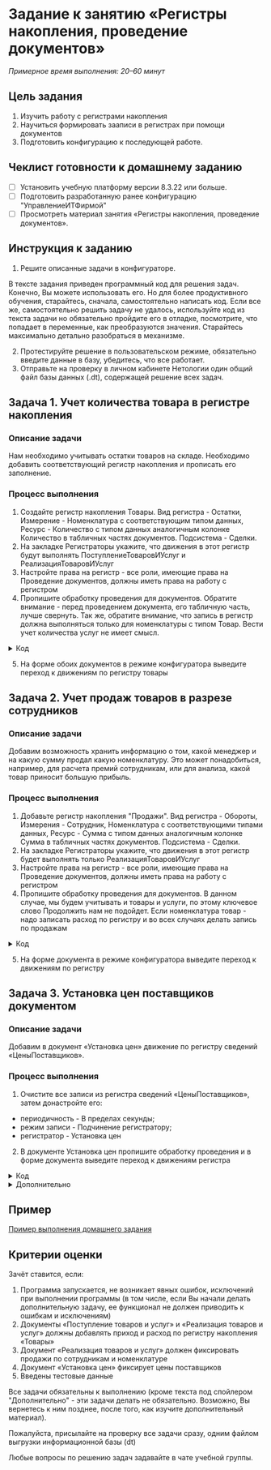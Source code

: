 # Задание к занятию «Регистры накопления, проведение документов»

*Примерное время выполнения: 20–60 минут*

## Цель задания

1. Изучить работу с регистрами накопления
2. Научиться формировать зааписи в регистрах при помощи документов
3. Подготовить конфигурацию к последующей работе.

## Чеклист готовности к домашнему заданию

- [ ] Установить учебную платформу версии 8.3.22 или больше.
- [ ] Подготовить разработанную ранее конфигурацию "УправлениеИТФирмой"
- [ ] Просмотреть материал занятия «Регистры накопления, проведение документов».

## Инструкция к заданию

1. Решите описанные задачи в конфигураторе.

В тексте задания приведен программный код для решения задач. Конечно, Вы можете использовать его. Но для более продуктивного обучения, старайтесь, сначала, самостоятельно написать код. Если все же, самостоятельно решить задачу не удалось, используйте код из текста задачи но обязательно пройдите его в отладке, посмотрите, что попадает в переменные, как преобразуются значения. Старайтесь максимально детально разобраться в механизме.

2. Протестируйте решение в пользовательском режиме, обязательно введите данные в базу, убедитесь, что все работает.
3. Отправьте на проверку в личном кабинете Нетологии один общий файл базы данных (.dt), содержащей решение всех задач.

## Задача 1. Учет количества товара в регистре накопления

### Описание задачи

Нам необходимо учитывать остатки товаров на складе. Необходимо добавить соответствующий регистр накопления и прописать его заполнение.

### Процесс выполнения

1. Создайте регистр накопления Товары. Вид регистра - Остатки, Измерение - Номенклатура с соответствующим типом данных, Ресурс - Количество с типом данных аналогичным колонке Количество в табличных частях документов. Подсистема - Сделки.
2. На закладке Регистраторы укажите, что движения в этот регистр будут выполнять ПоступлениеТоваровИУслуг и РеализацияТоваровИУслуг
3. Настройте права на регистр - все роли, имеющие права на Проведение документов, должны иметь права на работу с регистром
4. Пропишите обработку проведения для документов. Обратите внимание - перед проведением документа, его табличную часть, лучше свернуть. Так же, обратите внимание, что запись в регистр должна выполняться только для номенклатуры с типом Товар. Вести учет количества услуг не имеет смысл.

<details>
  <summary>Код</summary>
  
Обработка проведения документа Поступления товаров:
```bsl
Процедура ОбработкаПроведения(Отказ, Режим)

	Движения.Товары.Записывать = Истина;

    // Выгружаем табличную часть в таблицу значений
	ТаблицаДляПроведения = Товары.Выгрузить();
	ТаблицаДляПроведения.Свернуть("Номенклатура", "Количество, Сумма");

	ТипУслуга = Перечисления.ТипНоменклатуры.Услуга;

	Для Каждого ТекСтрокаТовары Из ТаблицаДляПроведения Цикл

		Если ТекСтрокаТовары.Номенклатура.ТипНоменклатуры = ТипУслуга Тогда
			// услуги в регистр не пишем
			Продолжить;
		КонецЕсли;

		Движение = Движения.Товары.Добавить();
		Движение.ВидДвижения = ВидДвиженияНакопления.Приход;
		Движение.Период = Дата;
		Движение.Номенклатура = ТекСтрокаТовары.Номенклатура;
		Движение.Количество = ТекСтрокаТовары.Количество;
	КонецЦикла;

КонецПроцедуры
```

Для реализации товаров, процедура аналогична, но вид движения - расход
</details>

5. На форме обоих документов в режиме конфигуратора выведите переход к движениям по регистру товары

## Задача 2. Учет продаж товаров в разрезе сотрудников

### Описание задачи

Добавим возможность хранить информацию о том, какой менеджер и на какую сумму продал какую номенклатуру. Это может понадобиться, например, для расчета премий сотрудникам, или для анализа, какой товар приносит большую прибыль.

### Процесс выполнения

1. Добавьте регистр накопления "Продажи". Вид регистра - Обороты, Измерения - Сотрудник, Номенклатура с соответствующими типами данных, Ресурс - Сумма с типом данных аналогичным колонке Сумма в табличных частях документов. Подсистема - Сделки.
2. На закладке Регистраторы укажите, что движения в этот регистр будет выполнять только РеализацияТоваровИУслуг
3. Настройте права на регистр - все роли, имеющие права на Проведение документов, должны иметь права на работу с регистром
4. Пропишите обработку проведения для документов. В данном случае, мы будем учитывать и товары и услуги, по этому ключевое слово Продолжить нам не подойдет. Если номенклатура товар - надо записать расход по регистру и во всех случаях делать запись по продажам

<details>
  <summary>Код</summary>

```bsl
Процедура ОбработкаПроведения(Отказ, Режим)

	Движения.Товары.Записывать = Истина;
	Движения.Продажи.Записывать = Истина;

	ТаблицаДляПроведения = Товары.Выгрузить(); // Выгружаем табличную часть в таблицу значений
	ТаблицаДляПроведения.Свернуть("Номенклатура", "Количество, Сумма");

	ТипТовар = Перечисления.ТипНоменклатуры.Товар;

	Для Каждого ТекСтрокаТовары Из ТаблицаДляПроведения Цикл
		
		Если ТекСтрокаТовары.Номенклатура.ТипНоменклатуры = ТипТовар Тогда
			Движение = Движения.Товары.Добавить();
			Движение.ВидДвижения = ВидДвиженияНакопления.Расход;
			Движение.Период = Дата;
			Движение.Номенклатура = ТекСтрокаТовары.Номенклатура;
			Движение.Количество = ТекСтрокаТовары.Количество;
		КонецЕсли;

		Движение = Движения.Продажи.Добавить();
		Движение.Период = Дата;
		Движение.Сотрудник = Ответственный;
		Движение.Номенклатура = ТекСтрокаТовары.Номенклатура;
		Движение.Сумма = ТекСтрокаТовары.Сумма;
		
	КонецЦикла;

КонецПроцедуры
```

</details>

5. На форме документа в режиме конфигуратора выведите переход к движениям по регистру

## Задача 3. Установка цен поставщиков документом

### Описание задачи

Добавим в документ «Установка цен» движение по регистру сведений «ЦеныПоставщиков».

### Процесс выполнения

1. Очистите все записи из регистра сведений «ЦеныПоставщиков», затем донастройте его:

- периодичность - В пределах секунды;
- режим записи - Подчинение регистратору;
- регистратор - Установка цен

2. В документе Установка цен пропишите обработку проведения и в форме документа выведите переход к движениям регистра

<details>
  <summary>Код</summary>

```bsl
Процедура ОбработкаПроведения(Отказ, Режим)

	Движения.ЦеныПоставщиков.Записывать = Истина;
	Для Каждого ТекСтрокаЦены Из Цены Цикл
		Движение = Движения.ЦеныПоставщиков.Добавить();
		Движение.Период = Дата;
		Движение.Номенклатура = ТекСтрокаЦены.Номенклатура;
		Движение.Контрагент = Контрагент;
		Движение.Цена = ТекСтрокаЦены.Цена;
		Движение.Ответственный = Ответственный;
	КонецЦикла;

КонецПроцедуры
```

</details>

<details>
  <summary>Дополнительно</summary>
Перед проведением документа, реализуйте проверку, что в табличной части нет повторяющихся номенклатур. Если есть - выведите предупреждение пользователю и откажитесь от проведения документа
</details>

## Пример

[Пример выполнения домашнего задания](examples/HW_5_3_example.md)

## Критерии оценки

Зачёт ставится, если:

1. Программа запускается, не возникает явных ошибок, исключений при выполнении программы (в том числе, если Вы начали делать дополнительную задачу, ее функционал не должен приводить к ошибкам и исключениям)
2. Документы «Поступление товаров и услуг» и «Реализация товаров и услуг» должны добавлять приход и расход по регистру накопления «Товары»
3. Документ «Реализация товаров и услуг» должен фиксировать продажи по сотрудникам и номенклатуре
4. Документ «Установка цен» фиксирует цены поставщиков
5. Введены тестовые данные

Все задачи обязательны к выполнению (кроме текста под спойлером "Дополнительно" - эти задачи делать не обязательно. Возможно, Вы вернетесь к ним позднее, после того, как изучите дополнительный материал).

Пожалуйста, присылайте на проверку все задачи сразу, одним файлом выгрузки информационной базы (dt)

Любые вопросы по решению задач задавайте в чате учебной группы.
